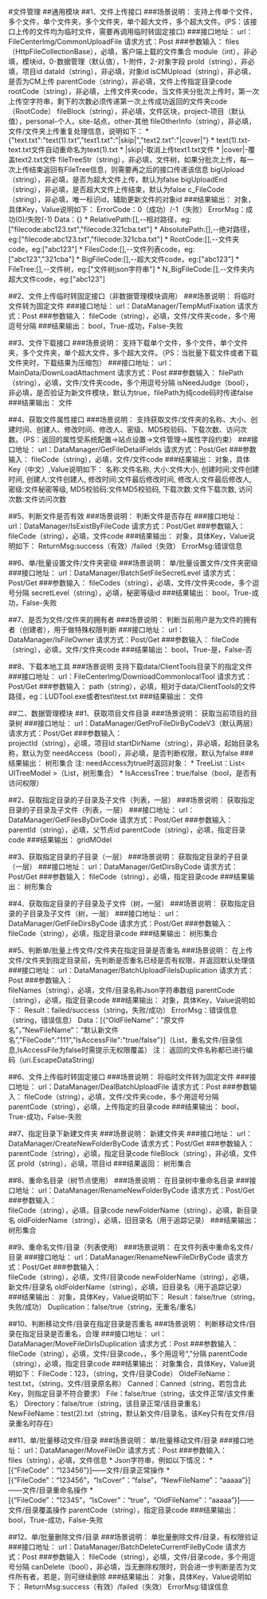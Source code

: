 #文件管理
##通用模块
##1、文件上传接口
###场景说明：
	支持上传单个文件，多个文件，单个文件夹，多个文件夹，单个超大文件，多个超大文件。(PS：该接口上传的文件均为临时文件，需要再调用临时转固定接口)
###接口地址：
	url：FileCenterImg/CommonUploadFile
	请求方式：Post
###参数输入：
	files（HttpFileCollectionBase），必填，客户端上载的文件集合
	module（int），非必填，模块id，0-数据管理（默认值），1-附件，2-对象字段
	proId（string），非必填，项目id
	dataId（string），非必填，对象id
	isCMUpload（string），非必填，是否为CM上传
	parentCode（string），非必填，文件上传指定目录code
	rootCode（string），非必填，上传文件夹code，当文件夹分批次上传时，第一次上传空字符串，剩下的次数必须传递第一次上传成功返回的文件夹code（RootCode）
	fileBlock（string），非必填，文件区块，project-项目（默认值），personal-个人，site-站点，other-其他
	fileOtherInfo（string），非必填，文件/文件夹上传重复处理信息，说明如下：
		* {"text.txt":"text(1).txt","text1.txt":"|skip|","text2.txt":"|cover|"}
		* text(1).txt-text.txt文件自动重命名为text(1).txt
		* |skip|-取消上传text1.txt文件
		* |cover|-覆盖text2.txt文件
    fileTreeStr（string），非必填，文件树，如果分批次上传，每一次上传结束返回有FileTree信息，则需要再之后的接口传递该信息
    bigUpload（string），非必填，是否为超大文件上传，默认为false
    bigUploadEnd（string），非必填，是否超大文件上传结束，默认为false
    c_FileCode（string），非必填，唯一标识id，辅助更新文件的对象id
###结果输出：
	对象，具体Key，Value说明如下：
	ErrorCode：0（成功）/-1（失败）
	ErrorMsg：成功(0)/失败(-1)
	Data：{}
		* RelativePath:[],--相对路径，eg:["filecode:abc123.txt","filecode:321cba.txt"]
		* AbsolutePath:[],--绝对路径，eg:["filecode:abc123.txt","filecode:321cba.txt"]
		* RootCode:[],--文件夹code，eg:["abc123"]
		* FilesCode:[],--文件列表code，eg:["abc123","321cba"]
		* BigFileCode:[],--超大文件code，eg:["abc123"]
		* FileTree:[],--文件树，eg:["文件树json字符串"]
		* N_BigFileCode:[],--文件夹内超大文件code，eg:["abc123"]
		
##2、文件上传临时转固定接口（非数据管理模块调用）
###场景说明：
	将临时文件转为固定文件
###接口地址：
	url：DataManager/TempMutFixation
	请求方式：Post
###参数输入：
	fileCode（string），必填，文件/文件夹code，多个用逗号分隔
###结果输出：
	bool，True-成功，False-失败

##3、文件下载接口
###场景说明：
	支持下载单个文件，多个文件，单个文件夹，多个文件夹，单个超大文件，多个超大文件。（PS：当批量下载文件或者下载文件夹时，下载结果为压缩包）
###接口地址：
	url：MainData/DownLoadAttachment
	请求方式：Post
###参数输入：
	filePath（string），必填，文件/文件夹code，多个用逗号分隔
	isNeedJudge（bool），非必填，是否验证为新文件模块，默认为true，filePath为纯code码时传递false
###结果输出：
	文件

##4、获取文件属性接口
###场景说明：
	支持获取文件/文件夹的名称、大小、创建时间、创建人、修改时间、修改人、密级、MD5校验码、下载次数、访问次数。（PS：返回的属性受系统配置->站点设置->文件管理->属性字段约束）
###接口地址：
	url：DataManager/GetFileDetailFields
	请求方式：Post/Get
###参数输入：
	fileCode（string），必填，文件/文件code
###结果输出：
	对象，具体Key（中文）,Value说明如下：
	名称:文件名称,
	大小:文件大小,
	创建时间:文件创建时间,
	创建人:文件创建人,
	修改时间:文件最后修改时间,
	修改人:文件最后修改人,
	密级:文件秘密等级,
	MD5校验码:文件MD5校验码,
	下载次数:文件下载次数,
	访问次数:文件访问次数

##5、判断文件是否有效
###场景说明：
	判断文件是否存在
###接口地址：
	url：DataManager/IsExistByFileCode
	请求方式：Post/Get
###参数输入：
	fileCode（string），必填，文件code
###结果输出：
	对象，具体Key，Value说明如下：
	ReturnMsg:success（有效）/failed（失效）
	ErrorMsg:错误信息

##6、单/批量设置文件/文件夹密级
###场景说明：
	单/批量设置文件/文件夹密级
###接口地址：
	url：DataManager/BatchSetFileSecretLevel
	请求方式：Post/Get
###参数输入：
	fileCodes（string），必填，文件/文件夹code，多个逗号分隔
	secretLevel（string），必填，秘密等级id
###结果输出：
	bool，True-成功，False-失败

##7、是否为文件/文件夹的拥有者
###场景说明：
	判断当前用户是为文件的拥有者（创建者），用于做特殊权限判断
###接口地址：
	url：DataManager/IsFileOwner
	请求方式：Post/Get
###参数输入：
	fileCode（string），必填，文件/文件夹code
###结果输出：
	bool，True-是，False-否

##8、下载本地工具
###场景说明
	支持下载data/ClientTools目录下的指定文件
###接口地址：
	url：FileCenterImg/DownloadCommonlocalTool
	请求方式：Post/Get
###参数输入：
	path（string），必填，相对于data/ClientTools的文件路径，eg：LUDTool.exe或者test\\test.txt
###结果输出：
	文件

##二、数据管理模块
##1、获取项目文件目录
###场景说明：
	获取当前项目的目录树
###接口地址：
	url：DataManager/GetProFileDirByCodeV3（默认两层）
	请求方式：Post/Get
###参数输入：	
	projectId（string），必填，项目Id
	startDirName（string），非必填，起始目录名称，默认为空
	needAccess（bool），非必填，是否判断权限，默认为false
###结果输出：
	树形集合
	注: needAccess为true时返回对象：
		* TreeList：List< UITreeModel >（List，树形集合）
		* IsAccessTree：true/false（bool，是否有访问权限）

##2、获取指定目录的子目录及子文件（列表，一层）
###场景说明：
	获取指定目录的子目录及子文件（列表，一层）
###接口地址：
	url：DataManager/GetFilesByDirCode
	请求方式：Post/Get
###参数输入：
    parentId（string），必填，父节点id
    parentCode（string），必填，指定目录code
###结果输出：
	gridMOdel

##3、获取指定目录的子目录（一层）
###场景说明：
	获取指定目录的子目录（一层）
###接口地址：
	url：DataManager/GetDirsByCode
	请求方式：Post/Get
###参数输入：
    fileCode（string），必填，指定目录code
###结果输出：
	树形集合

##4、获取指定目录的子目录及子文件（树，一层）
###场景说明：
	获取指定目录的子目录及子文件（树，一层）
###接口地址：
	url：DataManager/GetFileDirsByCode
	请求方式：Post/Get
###参数输入：
    fileCode（string），必填，指定目录code
###结果输出：
	树形集合

##5、判断单/批量上传文件/文件夹在指定目录是否重名
###场景说明：
	在上传文件/文件夹到指定目录前，先判断是否重名已经是否有权限，并返回默认处理值
###接口地址：
	url：DataManager/BatchUploadFileIsDuplication
	请求方式：Post
###参数输入：	
	fileNames（string），必填，文件/目录名称Json字符串数组
	parentCode（string），必填，指定目录code
###结果输出：
	对象，具体Key，Value说明如下：
	Result：failed/success（string，失败/成功）
	ErrorMsg：错误信息（string，错误信息）
	Data：[{“OldFileName”：”原文件名”，”NewFileName”：”默认新文件名”,"FileCode":"111","IsAccessFile":"true/false"}]（List，重名文件/目录信息,IsAccessFile为false时需提示无权限覆盖）
		注： 返回的文件名称都已进行编码（uri.EscapeDataString）
 
##6、文件上传临时转固定接口
###场景说明：
	将临时文件转为固定文件
###接口地址：
	url：DataManager/DealBatchUploadFile
	请求方式：Post
###参数输入：
	fileCode（string），必填，文件/文件夹code，多个用逗号分隔
	parentCode（string），必填，上传指定的目录code
###结果输出：
	bool，True-成功，False-失败

##7、指定目录下新建文件夹
###场景说明：
	新建文件夹
###接口地址：
	url：DataManager/CreateNewFolderByCode
	请求方式：Post/Get
###参数输入：	
	parentCode（string），必填，指定目录code
	fileBlock（string），非必填，文件区
	proId（string），必填，项目id
###结果返回：
	树形集合

##8、重命名目录（树节点使用）
###场景说明：
	在目录树中重命名目录
###接口地址：
	url：DataManager/RenameNewFolderByCode
	请求方式：Post/Get
###参数输入：	
	fileCode（string），必填，目录code
	newFolderName（string），必填，新目录名
	oldFolderName（string），必填，旧目录名（用于追踪记录）
###结果输出：
	树形集合

##9、重命名文件/目录（列表使用）
###场景说明：
	在文件列表中重命名文件/目录
###接口地址：
	url：DataManager/RenameNewFileDirByCode
	请求方式：Post/Get
###参数输入：	
	fileCode（string），必填，文件/目录code
	newFolderName（string），必填，新文件/目录名
	oldFolderName（string），必填，旧目录名（用于追踪记录）
###结果输出：
	对象，具体Key，Value说明如下：
	Result：false/true（string，失败/成功）
	Duplication：false/true（string，无重名/重名）

##10、判断移动文件/目录在指定目录是否重名
###场景说明：
	判断移动文件/目录在指定目录是否重名，合理
###接口地址：
	url：DataManager/MoveFileDirIsDuplication
	请求方式：Post
###参数输入：	
	fileCode（string），必填，文件/目录code，，多个用逗号“,”分隔
	parentCode（string），必填，指定目录code
###结果输出：
	对象集合，具体Key，Value说明如下：
	FileCode：123，（string，文件/目录Code）
	OldeFileName：test.txt，（string，文件/目录原名称）
	Canned：Canned（string，若包含此Key，则指定目录不符合要求）
	File：false/true（string，该文件正常/该文件重名）
    Directory：false/true（string，该目录正常/该目录重名）
	NewFileName：test(2).txt（string，默认新文件/目录名，该Key只有在文件/目录重名时存在）

##11、单/批量移动文件/目录
###场景说明：
	单/批量移动文件/目录
###接口地址：
	url：DataManager/MoveFileDir
	请求方式：Post
###参数输入：	
	files（string），必填，文件信息
		* Json字符串，例如以下情况：
		* [{“FileCode”：“123456”}]——文件/目录正常操作
		* [{“FileCode”：“123456”，“IsCover”：”false”，“NewFileName”：“aaaaa”}]——文件/目录重命名操作
		* [{“FileCode”：“12345”，“IsCover”：“true”，“OldFileName”：“aaaaa”}]——文件/目录覆盖操作
	parentCode（string），指定目录code
###结果输出：
	bool，True-成功，False-失败

##12、单/批量删除文件/目录
###场景说明：
	单批量删除文件/目录，有权限验证
###接口地址：
	url：DataManager/BatchDeleteCurrentFileByCode
	请求方式：Post
###参数输入：
	fileCode（string），必填，文件/目录code，多个用逗号分隔
	canDelete（bool），非必填，当无删除权限时，则会进一步判断是否为文件所有者，若是，则可继续删除
###结果输出：
	对象，具体Key，Value说明如下：
	ReturnMsg:success（有效）/failed（失效）
	ErrorMsg:错误信息
